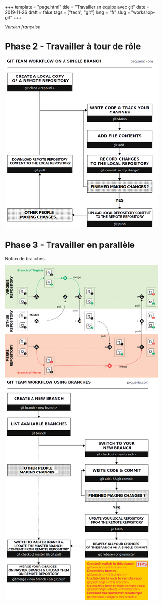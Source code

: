 +++
template = "page.html"
title = "Travailler en équipe avec git"
date =  2019-11-26
draft = false
tags = ["tech", "git"]
lang = "fr"
slug = "workshop-git"
+++

*Version française*  



# Phase 2 - Travailler à tour de rôle



<img src="git_team_workflow_singlebranch_peguerin.png" width="600" />


# Phase 3 - Travailler en parallèle


Notion de branches. 

<img src="git_timeline.png" width="800" />




<img src="git_team_workflow_usingbranches.png" width="600" />
